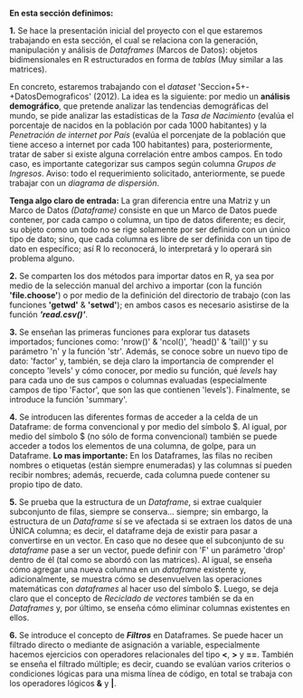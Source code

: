 **En esta sección definimos:**

**1.** Se hace la presentación inicial del proyecto con el que estaremos trabajando en esta sección, el cual se relaciona con la generación, manipulación y análisis de _Dataframes_ (Marcos de Datos): objetos bidimensionales en R estructurados en forma de _tablas_ (Muy similar a las matrices). 

En concreto, estaremos trabajando con el _dataset_ 'Seccion+5+-+DatosDemograficos' (2012). La idea es la siguiente: por medio un **análisis demográfico**, que pretende analizar las tendencias demográficas del mundo, se pide analizar las estadísticas de la _Tasa de Nacimiento_ (evalúa el porcentaje de nacidos en la población por cada 1000 habitantes) y la _Penetración de internet por País_ (evalúa el porcenjate de la población que tiene acceso a internet por cada 100 habitantes) para, posteriormente, tratar de saber si existe alguna correlación entre ambos campos. En todo caso, es importante categorizar sus campos según columna _Grupos de Ingresos_. Aviso: todo el requerimiento solicitado, anteriormente, se puede trabajar con un _diagrama de dispersión_.

**Tenga algo claro de entrada:** La gran diferencia entre una Matriz y un Marco de Datos _(Dataframe)_ consiste en que un Marco de Datos puede contener, por cada campo o columna, un tipo de datos diferente; es decir, su objeto como un todo no se rige solamente por ser definido con un único tipo de dato; sino, que cada columna es libre de ser definida con un tipo de dato en específico; así R lo reconocerá, lo interpretará y lo operará sin problema alguno. 

**2.** Se comparten los dos métodos para importar datos en R, ya sea por medio de la selección manual del archivo a importar (con la función **'file.choose'**) o por medio de la definición del directorio de trabajo (con las funciones **'getwd'** & **'setwd'**); en ambos casos es necesario asistirse de la función **_'read.csv()'_**.

**3.** Se enseñan las primeras funciones para explorar tus datasets importados; funciones como: 'nrow()' & 'ncol()', 'head()' & 'tail()' y su parámetro 'n' y la función 'str'. Además, se conoce sobre un nuevo tipo de dato: 'factor' y, también, se deja claro la importancia de comprender el concepto 'levels' y cómo conocer, por medio su función, qué _levels_ hay para cada uno de sus campos o columnas evaluadas (especialmente campos de tipo 'Factor', que son las que contienen 'levels'). Finalmente, se introduce la función 'summary'.

**4.** Se introducen las diferentes formas de acceder a la celda de un Dataframe: de forma convencional y por medio del símbolo $. Al igual, por medio del símbolo $ (no sólo de forma convencional) también se puede acceder a todos los elementos de una columna, de golpe, para un Dataframe. **Lo mas importante:** En los Dataframes, las filas no reciben nombres o etiquetas (están siempre enumeradas) y las columnas sí pueden recibir nombres; además, recuerde, cada columna puede contener su propio tipo de dato.

**5.** Se prueba que la estructura de un _Dataframe_, si extrae cualquier subconjunto de filas, siempre se conserva... siempre; sin embargo, la estructura de un _Dataframe_ sí se ve afectada si se extraen los datos de una ÚNICA columna; es decir, el dataframe deja de existir para pasar a convertirse en un vector. En caso que no desee que el subconjunto de su _dataframe_ pase a ser un vector, puede definir con 'F' un parámetro 'drop' dentro de él (tal como se abordó con las matrices). Al igual, se enseña cómo agregar una nueva columna en un _dataframe_ existente y, adicionalmente, se muestra cómo se desenvuelven las operaciones matemáticas con _dataframes_ al hacer uso del símbolo $. Luego, se deja claro que el concepto de _Reciclado de vectores_ también se da en _Dataframes_ y, por último, se enseña cómo eliminar columnas existentes en ellos.

**6.** Se introduce el concepto de **_Filtros_** en Dataframes. Se puede hacer un filtrado directo o mediante de asignación a variable, especialmente hacemos ejercicios con operadores relacionales del tipo **<**, **>** y **==**. También se enseña el filtrado múltiple; es decir, cuando se evalúan varios criterios o condiciones lógicas para una misma línea de código, en total se trabaja con los operadores lógicos **&** y **|**. 

